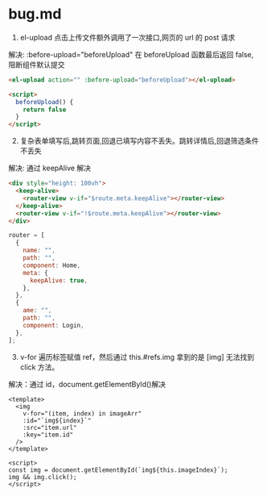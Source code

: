 # bug.md

1. el-upload 点击上传文件额外调用了一次接口,网页的 url 的 post 请求

解决: :before-upload="beforeUpload" 在 beforeUpload 函数最后返回 false, 阻断组件默认提交

```html
<el-upload action="" :before-upload="beforeUpload"></el-upload>

<script>
  beforeUpload() {
    return false
  }
</script>
```

2. 复杂表单填写后,跳转页面,回退已填写内容不丢失。跳转详情后,回退筛选条件不丢失

解决: 通过 keepAlive 解决

```html
<div style="height: 100vh">
  <keep-alive>
    <router-view v-if="$route.meta.keepAlive"></router-view>
  </keep-alive>
  <router-view v-if="!$route.meta.keepAlive"></router-view>
</div>
```

```js
router = [
  {
    name: "",
    path: "",
    component: Home,
    meta: {
      keepAlive: true,
    },
  },
  {
    ame: "",
    path: "",
    component: Login,
  },
];
```

3. v-for 遍历标签赋值 ref，然后通过 this.#refs.img 拿到的是 [img] 无法找到 click 方法。

解决：通过 id，document.getElementById()解决

```vue
<template>
  <img
    v-for="(item, index) in imageArr"
    :id="`img${index}`"
    :src="item.url"
    :key="item.id"
  />
</template>

<script>
const img = document.getElementById(`img${this.imageIndex}`);
img && img.click();
</script>
```
